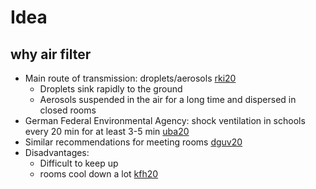 # Idea

## why air filter
* Main route of transmission: droplets/aerosols [rki20](sources.md)
  * Droplets sink rapidly to the ground
  * Aerosols suspended in the air for a long time and dispersed in closed rooms
* German Federal Environmental Agency: shock ventilation in schools every 20 min for at least 3-5 min [uba20](sources.md)
* Similar recommendations for meeting rooms [dguv20](sources.md)
* Disadvantages:
  * Difficult to keep up
  * rooms cool down a lot [kfh20](sources.md)
  
